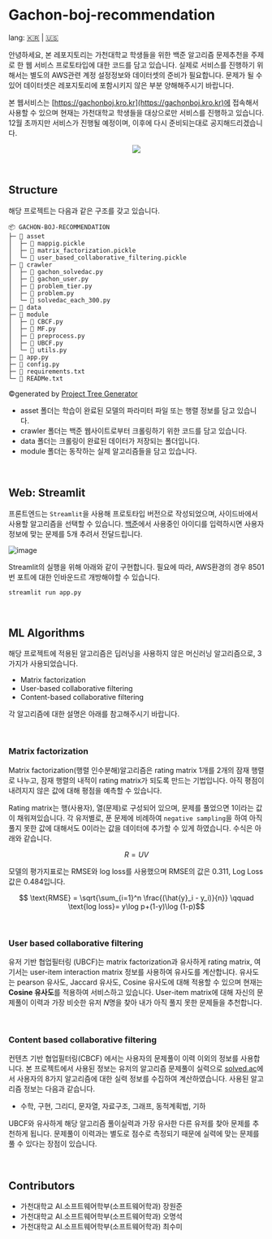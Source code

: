 # Gachon-boj-recommendation

lang: [🇰🇷](https://github.com/Orca0917/Gachon-boj-recommendation) | [🇺🇸](https://github.com/Orca0917/Gachon-boj-recommendation/blob/main/README-us.md)

안녕하세요, 본 레포지토리는 가천대학교 학생들을 위한 백준 알고리즘 문제추천을 주제로 한 웹 서비스 프로토타입에 대한 코드를 담고 있습니다. 실제로 서비스를 진행하기 위해서는 별도의 AWS관련 계정 설정정보와 데이터셋의 준비가 필요합니다. 문제가 될 수 있어 데이터셋은 레포지토리에 포함시키지 않은 부분 양해해주시기 바랍니다.

본 웹서비스는 [https://gachonboj.kro.kr](https://gachonboj.kro.kr)에 접속해서 사용할 수 있으며 현재는 가천대학교 학생들을 대상으로만 서비스를 진행하고 있습니다. 12월 초까지만 서비스가 진행될 예정이며, 이후에 다시 준비되는대로 공지해드리겠습니다.

<p style="text-align: center;">
<img src="https://github.com/Orca0917/Gachon-boj-recommendation/assets/91870042/09f42896-a21f-4d80-bfdc-af547d455c2e" />
</p>

<br>


## Structure

해당 프로젝트는 다음과 같은 구조를 갖고 있습니다.
```
📦 GACHON-BOJ-RECOMMENDATION
├─ 📂 asset
│  ├─ 📄 mappig.pickle
│  ├─ 📄 matrix_factorization.pickle
│  └─ 📄 user_based_collaborative_filtering.pickle
├─ 📂 crawler
│  ├─ 📜 gachon_solvedac.py
│  ├─ 📜 gachon_user.py
│  ├─ 📜 problem_tier.py
│  ├─ 📜 problem.py
│  └─ 📜 solvedac_each_300.py
├─ 📂 data
├─ 📂 module
│  ├─ 📜 CBCF.py
│  ├─ 📜 MF.py
│  ├─ 📜 preprocess.py
│  ├─ 📜 UBCF.py
│  └─ 📜 utils.py
├─ 📜 app.py
├─ 📜 config.py
├─ 📄 requirements.txt
└─ 📄 READMe.txt
```
©generated by [Project Tree Generator](https://woochanleee.github.io/project-tree-generator)


- asset 폴더는 학습이 완료된 모델의 파라미터 파일 또는 행렬 정보를 담고 있습니다.
- crawler 폴더는 백준 웹사이트로부터 크롤링하기 위한 코드를 담고 있습니다.
- data 폴더는 크롤링이 완료된 데이터가 저장되는 폴더입니다.
- module 폴더는 동작하는 실제 알고리즘들을 담고 있습니다.

<br>

## Web: Streamlit
프론트엔드는 `Streamlit`을 사용해 프로토타입 버전으로 작성되었으며, 사이드바에서 사용할 알고리즘을 선택할 수 있습니다. [백준](https://noj.am)에서 사용중인 아이디를 입력하시면 사용자 정보에 맞는 문제를 5개 추려서 전달드립니다.

![image](https://github.com/Orca0917/Gachon-boj-recommendation/assets/91870042/5393dbc0-bfd6-4343-a8d5-cbf57fa0b147)

Streamlit의 실행을 위해 아래와 같이 구현합니다. 필요에 따라, AWS환경의 경우 8501번 포트에 대한 인바운드르 개방해야할 수 있습니다.

```absh
streamlit run app.py
```

<br>


## ML Algorithms

해당 프로젝트에 적용된 알고리즘은 딥러닝을 사용하지 않은 머신러닝 알고리즘으로, 3가지가 사용되었습니다.

- Matrix factorization
- User-based collaborative filtering
- Content-based collaborative filtering

각 알고리즘에 대한 설명은 아래를 참고해주시기 바랍니다.

<br>

### Matrix factorization
Matrix factorization(행렬 인수분해)알고리즘은 rating matrix 1개를 2개의 잠재 행렬로 나누고, 잠재 행렬의 내적이 rating matrix가 되도록 만드는 기법입니다. 아직 평점이 내려지지 않은 값에 대해 평점을 예측할 수 있습니다.

Rating matrix는 행(사용자), 열(문제)로 구성되어 있으며, 문제를 풀었으면 1이라는 값이 채워져있습니다. 각 유저별로, 푼 문제에 비례하여 `negative sampling`을 하여 아직 풀지 못한 값에 대해서도 0이라는 값을 데이터에 추가할 수 있게 하였습니다. 수식은 아래와 같습니다.

$$
R = UV
$$

모델의 평가지표로는 RMSE와 log loss를 사용했으며 RMSE의 값은 0.311, Log Loss 값은 0.484입니다.

$$ \text{RMSE} = \sqrt{\sum_{i=1}^n \frac{(\hat{y}_i - y_i)}{n}} \qquad \text{log loss}= y\log p+(1-y)\log (1-p)$$

<br>

### User based collaborative filtering

유저 기반 협업필터링 (UBCF)는 matrix factorization과 유사하게 rating matrix, 여기서는 user-item interaction matrix 정보를 사용하여 유사도를 계산합니다. 유사도는 pearson 유사도, Jaccard 유사도, Cosine 유사도에 대해 적용할 수 있으며 현재는 **Cosine 유사도**를 적용하여 서비스하고 있습니다. User-item matrix에 대해 자신의 문제풀이 이력과 가장 비슷한 유저 $N$명을 찾아 내가 아직 풀지 못한 문제들을 추천합니다.

<br>

### Content based collaborative filtering

컨텐츠 기반 협업필터링(CBCF) 에서는 사용자의 문제풀이 이력 이외의 정보를 사용합니다. 본 프로젝트에서 사용된 정보는 유저의 알고리즘 문제풀이 실력으로 [solved.ac](https://solved.ac)에서 사용자의 8가지 알고리즘에 대한 실력 정보를 수집하여 계산하였습니다. 사용된 알고리즘 정보는 다음과 같습니다.

- 수학, 구현, 그리디, 문자열, 자료구조, 그래프, 동적계획법, 기하

UBCF와 유사하게 해당 알고리즘 풀이실력과 가장 유사한 다른 유저를 찾아 문제를 추천하게 됩니다. 문제풀이 이력과는 별도로 점수로 측정되기 때문에 실력에 맞는 문제를 풀 수 있다는 장점이 있습니다.


<br>

## Contributors

- 가천대학교 AI.소프트웨어학부(소프트웨어학과) 장원준
- 가천대학교 AI.소프트웨어학부(소프트웨어학과) 오명석
- 가천대학교 AI.소프트웨어학부(소프트웨어학과) 최수미
